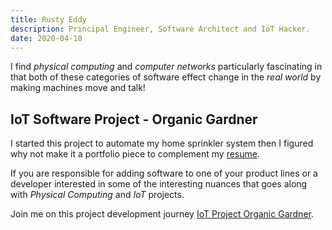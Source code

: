 ```yaml
---
title: Rusty Eddy
description: Principal Engineer, Software Architect and IoT Hacker.
date: 2020-04-10
---
```


I find _physical computing_ and _computer networks_ particularly
fascinating in that both of these categories of software effect change
in the _real world_ by making machines move and talk!
<!--more-->

## IoT Software Project - Organic Gardner

I started this project to automate my home sprinkler system then I
figured why not make it a portfolio piece to complement my
[resume](/resume).

If you are responsible for adding software to one of your product
lines or a developer interested in some of the interesting nuances
that goes along with _Physical Computing_ and _IoT_ projects. 

Join me on this project development journey [IoT Project Organic Gardner](/iot-project). 

<!--  LocalWords:  IoT
 -->
